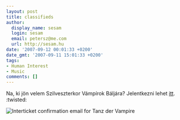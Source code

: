 ```yaml
---
layout: post
title: classifieds
author:
  display_name: sesam
  login: sesam
  email: petersz@me.com
  url: http://sesam.hu
date: '2007-09-12 00:01:33 +0200'
date_gmt: '2007-09-11 15:01:33 +0200'
tags:
- Human Interest
- Music
comments: []
---
```


Na, ki jön velem Szilveszterkor Vámpírok Báljára? Jelentkezni lehet [itt](http://sesam.hu/contact). :twisted:

![Interticket confirmation email for Tanz der Vampire](http://www.sesam.hu.php5-19.dfw1-2.websitetestlink.com/wp-content/uploads/2007/09/interticket.jpg)
